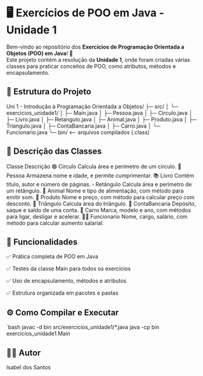 # 🖥️ Exercícios de POO em Java - Unidade 1

Bem-vindo ao repositório dos **Exercícios de Programação Orientada a Objetos (POO) em Java**! 🚀  
Este projeto contém a resolução da **Unidade 1**, onde foram criadas várias classes para praticar conceitos de POO, como atributos, métodos e encapsulamento.

## 📂 Estrutura do Projeto

Uni 1 - Introdução à Programação Orientada a Objetos/
├─ src/
│ └─ exercicios_unidade1/
│ ├─ Main.java
│ ├─ Pessoa.java
│ ├─ Circulo.java
│ ├─ Livro.java
│ ├─ Retangulo.java
│ ├─ Animal.java
│ ├─ Produto.java
│ ├─ Triangulo.java
│ ├─ ContaBancaria.java
│ ├─ Carro.java
│ └─ Funcionario.java
└─ bin/ <-- arquivos compilados (.class)

## 📖 Descrição das Classes
Classe	Descrição
🟢 Círculo	Calcula área e perímetro de um círculo.
🧑 Pessoa	Armazena nome e idade, e permite cumprimentar.
📚 Livro	Contém título, autor e número de páginas.
▫️ Retângulo	Calcula área e perímetro de um retângulo.
🐾 Animal	Nome e tipo de alimentação, com método para emitir som.
🛒 Produto	Nome e preço, com método para calcular preço com desconto.
🔺 Triângulo	Calcula área do triângulo.
🏦 ContaBancaria	Depósito, saque e saldo de uma conta.
🚗 Carro	Marca, modelo e ano, com métodos para ligar, desligar e acelerar.
👨‍💼 Funcionario	Nome, cargo, salário, com método para calcular aumento salarial.


## 🌟 Funcionalidades

✅ Prática completa de POO em Java

✅ Testes da classe Main para todos os exercícios

✅ Uso de encapsulamento, métodos e atributos

✅ Estrutura organizada em pacotes e pastas

## ⚙️ Como Compilar e Executar

`bash
javac -d bin src/exercicios_unidade1/*.java
java -cp bin exercicios_unidade1.Main

## 👩‍💻 Autor

Isabel dos Santos

